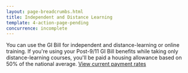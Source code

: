 ```yaml
---
layout: page-breadcrumbs.html
title: Independent and Distance Learning
template: 4-action-page-pending
concurrence: incomplete
---
```


You can use the GI Bill for independent and distance-learning or online training. If you're using your Post-9/11 GI Bill benefits while taking only distance-learning courses, you'll be paid a housing allowance based on 50% of the national average. [View current payment rates](http://www.benefits.va.gov/gibill/resources/benefits_resources/rate_tables.asp)
